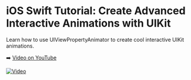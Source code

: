 # iOS Swift Tutorial: Create Advanced Interactive Animations with UIKit

Learn how to use UIViewPropertyAnimator to create cool interactive UIKit animations.

➡️ [Video on YouTube](https://youtu.be/Yrb78U3V16g)

[![Video](https://img.youtube.com/vi/Yrb78U3V16g/0.jpg)](https://www.youtube.com/watch?v=Yrb78U3V16g)


